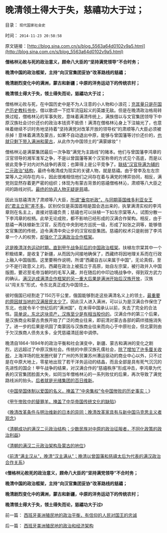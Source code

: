 # 晚清领土得大于失，慈禧功大于过；

目录： `现代国家社会史` 

时间： `2014-11-23 20:58:58` 

原文链接：[http://blog.sina.com.cn/s/blog_5563a64d0102v9a5.html](http://blog.sina.com.cn/s/blog_5563a64d0102v9a5.html)

**僧格林沁败与死的政治意义，顾命八大臣的“坚持满党领导”不合时务；**

**晚清中国的政治框架，主持“向汉官集团妥协”改革路线的慈禧；**

**晚清剧烈变化中的满洲，蒙古和新疆；中原的洋务运动下的传统农村；**

**晚清领土得大于失，领土得失而论，慈禧功大于过；**

僧格林沁败与死，在中国历史中是不为人注意的小人物和小浪花；[充其量只是在国产历史教科书中](../../../2010/6/2/历史教科书是有标准答案的“历史故事”.md)，借以歌颂一下捻军流寇起义的英雄无敌。但是在晚清政治格局转换过程，僧格林沁的军事失败，意味着满清传统上，满族借以与文官集团领导下中原汉族社会讨价还价的政治本钱资不抵债！满清在僧格林沁身上下注输光了，也意味着继续不识时务地坚持着“坚持满党对改革开放的领导权”的肃顺等八大臣必须被杀掉！意味着满清及蒙古，如果不自动退出中原，能够与曾国藩等讨价还价的，[也就只剩下带入满洲和蒙古](../../../2011/1/12/日本侵华为东北，蒋介石战争为活命.md)，从此作为中国领土的“满蒙嫁妆”！

僧格林沁是满蒙集团最后一次争取“满党为主路线”的赌本。他们与曾国藩李鸿章的汉官领导的湘军淮军之争，不是以曾国藩等某个汉官称帝的方式见个高底，而是以彼此竞争于对内对外战争的表现；也算得上是公平竞争了。[联结“汉官导满为辅的二元政治”结构](../../../2014/10/29/清朝成功的满汉二元政治结构.md)，最终令晚清成为现实的关键人物，就是慈禧。由于曾李及左左宗棠等人之间存在内斗，因此很难相信他们之间存在着与满党的博弈协同，相反，满党则显然存着更严密的组织；体现为有蒙古背景的慈禧僧格林沁，肃顺等八大臣之间的路线对抗。[最终的协调人物无疑是慈](../../../2012/3/24/慈禧太后是最激进的改革家之一.md)禧。

因此当慈禧清洗了肃顺等八大臣，[所谓“垂帘听政”，与同期英国维多利亚女王的“君主立宪”差不多](http://darthvad.blog.sohu.com/189378079.html)。区别仅仅是英国首相是国会选出来的，执掌满清实权的李鸿章则在名主上，直接对慈禧负责；慈禧也可以扶植一下如左宗棠等人，试图分散一下李鸿章的权柄。此举无论成败，都不影响已经形成的汉满合作架构。相反，由于慈禧一再扶植新生汉官，反而在中央到地方巡抚一级，形成了如张之洞等，能够借文官集团的传统，迫令满清中央让步的汉官权臣集团。慈禧的权术只是削弱了李鸿章一个人的权势，[却强化了汉满政治合作框架](../../../2014/11/5/清朝的满汉二元政治架构及蒙古的地位.md)。

[这是晚清洋务运动时期，直到甲午战争前后的中国政治框架](../../../2014/9/25/甲午惨败中的替罪羊，掩盖了中华帝国传统文化的缺陷.md)。扶植左宗棠其中一个积极结果，是收复了新疆，从而因为间接地确保了，西藏终将因地理关系而在行政上融入中国版图。这里要稍作说明，所谓“西藏自古以来属于中国”，无论真假，至少不是行政意义上的。西藏在政治上被孤立于高原，始自左宗棠，被行政并入中国版图，要迟至毛帝当朝时的毛军入藏，并在随后的中印边境战争中，得到双方武力的确认。[满汉达成满清合作框架的另一重大后果是满洲开始后汉族开放](../../../2011/1/11/爱新觉罗氏的贡献；受害者情结不可取；.md)，汉族以“闯关东”形式，令东北真正成为中国领土。

彼时俄国已经割走了150万平公里，俄国能够割走这些满清名义上的领土，[最重要的原因就当地的汉满居民太少了](../../../2011/1/11/甲午战争争夺朝鲜，中日战争争夺东北.md)。因此汉人进入满洲，可以认为是汉满合作保住了东北，也就令半个世纪后的“满洲国”，在未得中国承认以前，失去了完全的合法性。[简单说，东北这块资产，汉族至少是有相当股份的](../../../2011/1/12/日本侵华为东北，蒋介石战争为活命.md)。汉满合作的第三个后果，是汉族商业和蒙古贵族开始了广泛的商业往来，即前清对蒙古各部的羁绊措施消失了。进一步的后果是巩固了南蒙因与汉族商业往来而向心于中原社会，但北蒙则由于欠汉族商人债务太多，全凭慈禧清廷居中调停。

晚清自1864-1894年的政治平衡和社会演变中，新疆、蒙古和满洲的变化之剧烈，远远超过了中原汉族社会。传统的中原汉族孔儒社会，[除了增加了许多厘关收税](../../../2014/8/15/从财税结构的改变，理解晚清到民国的政治格局的转变.md)，上海洋场的批发圈代替了广州的外贸兼苏州漕运驱动的商业中心以外，只不过是在中原大地上，零星地出现了若干洋务运动的结晶，而且全部是具有死气沉沉的先进性的国企！甲午战争的结果，对汉满合作的“慈禧秩序”形成冲击，李鸿章为代表的汉官集团脸面大失，如同当年僧格林沁的一系列败仗的后果，再次导致了满党路线派的抬头。[后者就是光绪集团的百日维新](../../../2011/1/9/百日维新是百日闹剧；慈禧的“妙计”.md)。

《[中国举国体制以爱国的名义，掩盖了“中央集权”令中国惨败的历史事实；](../../../2014/9/3/中国还在为惨败于甲午，举国叫好“再来一次”.md)》

《[甲午惨败中的替罪羊，掩盖了中华帝国传统文化的缺陷](../../../2014/9/25/甲午惨败中的替罪羊，掩盖了中华帝国传统文化的缺陷.md)》

《[晚清改革条件与明治维新的日本的异同；晚清改革家具有与新中国马克思主义者观念](../../../2014/10/23/晚清改革条件与明治维新的日本的异同.md)》

《[清朝成功的满汉二元政治结构；少数民族对中原的政治征服者，不同化政策的政治利益](../../../2014/10/29/清朝成功的满汉二元政治结构.md)》

《[清朝的满汉二元政治架构及蒙古的地位](../../../2014/11/5/清朝的满汉二元政治架构及蒙古的地位.md)》

《[前清“满主汉从”，晚清“汉主满从”；晚清以曾国藩和慈禧太后为代表的满汉政治合作关系](../../../2014/11/18/前清“满主汉从”，晚清“汉作主，满为从”；.md)》

《**僧格林沁败死的政治意义，顾命八大臣的“坚持满党领导”不合时务；**

**晚清中国的政治框架，主持“向汉官集团妥协”改革路线的慈禧；**

**晚清剧烈变化中的满洲，蒙古和新疆，中原的洋务运动下的传统农村；**

**晚清领土得大于失，领土得失而论，慈禧功大于过**》

前一篇： [西班牙美洲殖民地的政治平衡，有信仰的人民对国王的忠诚](../../../2014/11/24/西班牙美洲殖民地的政治平衡，有信仰的人民对国王的忠诚.md)

后一篇： [西班牙美洲殖民地的政治和经济架构](../../../2014/11/23/西班牙美洲殖民地的政治和经济架构.md)

